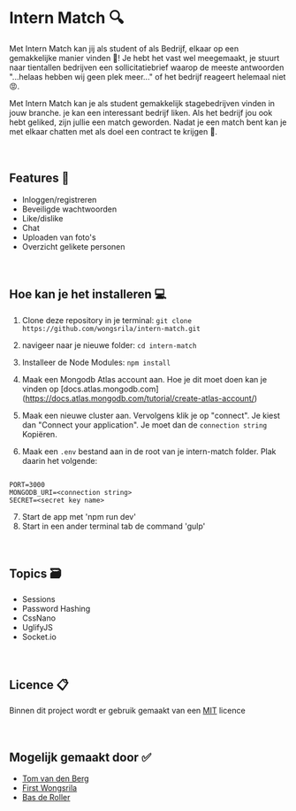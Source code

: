 # Intern Match 🔍

Met Intern Match kan jij als student of als Bedrijf, elkaar op een gemakkelijke manier vinden 🚀! Je hebt het vast wel meegemaakt, je stuurt naar tientallen bedrijven een sollicitatiebrief waarop de meeste antwoorden "...helaas hebben wij geen plek meer..." of het bedrijf reageert helemaal niet 😡.

Met Intern Match kan je als student gemakkelijk stagebedrijven vinden in jouw branche. je kan een interessant bedrijf liken. Als het bedrijf jou ook hebt geliked, zijn jullie een match geworden. Nadat je een match bent kan je met elkaar chatten met als doel een contract te krijgen 🤝.
<br><br><br>

## Features 📑
* Inloggen/registreren
* Beveiligde wachtwoorden
* Like/dislike
* Chat
* Uploaden van foto's
* Overzicht gelikete personen
<br><br><br>

## Hoe kan je het installeren 💻

1. Clone deze repository in je terminal:
   `git clone https://github.com/wongsrila/intern-match.git`

2. navigeer naar je nieuwe folder: `cd intern-match`

3. Installeer de Node Modules: `npm install`

4. Maak een Mongodb Atlas account aan. Hoe je dit moet doen kan je vinden op [docs.atlas.mongodb.com] (https://docs.atlas.mongodb.com/tutorial/create-atlas-account/)

5. Maak een nieuwe cluster aan. Vervolgens klik je op "connect". Je kiest dan "Connect your application". Je moet dan de `connection string` Kopiëren.

6. Maak een `.env` bestand aan in de root van je intern-match folder. Plak daarin het volgende:

```.env

PORT=3000
MONGODB_URI=<connection string>
SECRET=<secret key name>

```

7. Start de app met 'npm run dev'
8. Start in een ander terminal tab de command 'gulp'
<br><br><br>

## Topics 🗃

* Sessions
* Password Hashing
* CssNano
* UglifyJS
* Socket.io
<br><br><br>

## Licence 📋

Binnen dit project wordt er gebruik gemaakt van een [MIT](https://opensource.org/licenses/MIT) licence
<br><br><br>

## Mogelijk gemaakt door ✅
* [Tom van den Berg](https://github.com/Tomvandenberg11)
* [First Wongsrila](https://github.com/wongsrila)
* [Bas de Roller](https://github.com/Rellor)
<br><br><br>
